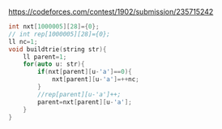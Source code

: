 https://codeforces.com/contest/1902/submission/235715242
```cpp
int nxt[1000005][28]={0};
// int rep[1000005][28]={0};
ll nc=1;
void buildtrie(string str){
    ll parent=1;
    for(auto u: str){
        if(nxt[parent][u-'a']==0){
            nxt[parent][u-'a']=++nc;
        }
        //rep[parent][u-'a']++;
        parent=nxt[parent][u-'a'];
    }
}
```

